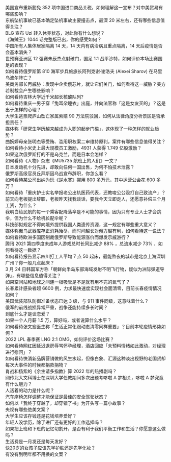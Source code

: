 美国宣布重新豁免 352 项中国进口商品关税，如何理解这一宣布？对中美贸易有哪些影响？  
东航坠机事故已基本确定坠机事故主要撞击点，最深 20 米左右，还有哪些信息值得关注？  
BLG 宣布 Uzi 转入休养状态，对此你有什么想说？  
《海贼王》1044 话完整版已出，你的感受如何？  
中国所有人集体居家隔离 14 天，14 天内有病治病且重点隔离，14 天后疫情是否会基本消失？  
世预赛亚洲区 12 强赛朱辰杰点射破门，国足 1:1 战平沙特，如何评价本场比赛国足的表现？  
如何看待俄罗斯第 810 海军步兵旅旅长阿列克谢·谢洛夫 (Alexei Sharov) 在马里乌波尔阵亡？  
美商务部长再威胁：发现中企卖俄芯片，就让它们关门，如何看待这一威胁？美方若制裁会产生哪些影响？  
如何看待吉林大学近千米超长核酸队列?  
如何看待重庆一男子穿「兔耳朵睡衣」出庭，并向法官称「这是女友买的」？这是出于怎样的心理？  
大学生逃票爬庐山坠亡家属索赔 90 万法院驳回，如何从法律角度分析景区是否承担责任？  
媒体称「研究生学历越来越成为入职的起步门槛」，这体现了一种怎样的就业趋势？  
曲婉婷母亲张明杰等受贿、滥用职权案二审维持原判，案件有哪些信息值得关注？  
如何看待小米史上最大规模员工激励，4931 人获得 1.749 亿股激励？  
如果这次俄罗斯打的不是乌克兰，而是日本会怎样？  
如何看待《人物》杂志《MU5735 航班上的人们》一文？  
日本发动机十分先进，却敢向任何一国出售，为何不怕技术泄露？  
俄罗斯高级官员丘拜斯因乌战宣布辞职，你怎么看？  
如何看待某公司出纳为玩《逆水寒》挪用 800 多万元，其中运营公会花 600 多万？  
如何看待「重庆护士实名举报老公出轨医药代表，还教唆公公殴打自己致流产」？  
前天向老板提出辞职，老板昨天找我谈话，要我今天立即走人，还愿意补偿三个月工资，为什么？  
我明白给民航的每一个乘客配降落伞是不可能的事情，因为只有专业人士才会跳伞，但为什么不给机长配伞呢？  
科技部拟规定不得向境外提供我国人类遗传资源，这一规定有哪些重大意义？  
媒体称俄乌武器库存正消耗殆尽，而时间越长对俄方越有利，如何看待这一说法？  
如何看待欧洲多国因制裁俄罗斯导致能源涨价而爆发示威游行？  
腾讯 2021 第四季度未成年人游戏总时长同比减少 88% ，总流水减少 73% ，如何看待这一数据？  
如何看待报告显示四川打工人平均 7 点 50 起床，最能熬夜的城市是北京上海深圳广州？你一般几点起床？  
3 月 24 日韩国军方称「朝鲜向半岛东部海域发射不明飞行物，疑似为洲际弹道导弹」，有哪些信息值得关注？  
如果空间站和地球之间连一根吸管是不是就有用不完的氧气了？  
长春累计感染者超 6600 例，力求最快速度实现社会面清零，目前长春疫情情况如何？  
美国武装部队防御准备状态已达 3 级，与 911 事件同级，这意味着什么？  
俄军的前线战损异常严重，战争还能持续多长时间？  
到底什么才是谈恋爱？  
如果一个人月薪 1.5 万，算好吗，或者说算什么水平？  
如何看待张文宏医生称「生活正常化跟动态清零同样重要」？目前本轮疫情形势如何？  
2022 LPL 春季赛 LNG 2:1 OMG，如何评价这场比赛？  
如何看待网红因延迟退房辱骂怀孕经理，酒店回应「未预料情绪如此激动，对经理进行慰问」？  
如何看待快消新品牌营销做的风生水起，但像白象、汇源这种淡出视野的老国货却每次大事件的时候都捐款捐物？  
肖战和杨紫的《余生请多指教》算 2022 年的热播剧吗？  
网传北大文科博士在深圳大学任教期间多次出题考哆啦 A 梦相关，哆啦 A 梦究竟有什么魅力？  
人活着的动力是什么呢？  
汽车座椅怎样调整才能保证是最佳的安全驾驶状态？  
如何以「我终于穿越了，却穿错了书」为开头写一篇小故事？  
央视有哪些绝美文案？  
大学生应该存钱还是花钱培养爱好？  
年轻人没学历，除了进厂还有更好的工作选择吗？  
如果把上班和下班的记忆切割开，是否有利于我们平衡工作和生活？你愿意这么做吗？  
生活费是一月发还是每天发好？  
快20岁的女孩子应该先学护肤还是先学化妆？  
有没有到明年都不用换的文案？  

